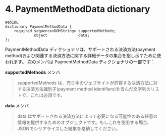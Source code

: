 # 4. PaymentMethodData dictionary
```
WebIDL
dictionary PaymentMethodData {
    required sequence<DOMString> supportedMethods;
             object              data;
};
```
PaymentMethodData ディクショナリは、サポートされる決済方法(payment method)および関連する決済方法に関する詳細データの集合を指し示すために使われます。
次のメンバは PaymentMethodData ディクショナリの一部です：

**supportedMethods** メンバ
> supportedMethods は、売り手のウェブサイトが許容する決済方法に対する決済方法識別子(payment method identifiers)を含んだ文字列のリストで、これは必須です。

**data** メンバ
> data はサポートされる決済方法によって必要になる可能性のある任意の情報を提供するためのオブジェクトです。もしこれを使用する場合、JSONでシリアライズした結果を格納してください。

